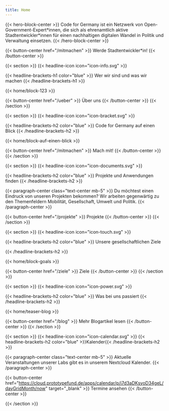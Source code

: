 ```yaml
---
title: Home
---
```


{{< hero-block-center  >}}
Code for Germany ist ein Netzwerk von Open-Government-Expert\*innen, die sich als ehrenamtlich aktive Stadtentwickler\*innen für einen nachhaltigen digitalen Wandel in Politik und Verwaltung einsetzen. 
{{< /hero-block-center  >}}


{{< button-center href="/mitmachen" >}}
Werde Stadtentwickler*in!
{{< /button-center >}}

{{< section >}}
{{< headline-icon icon="icon-info.svg" >}}

{{< headline-brackets-h1 color="blue"  >}}
Wer wir sind und was wir machen
{{< /headline-brackets-h1  >}}

{{< home/block-123 >}}

{{< button-center href="/ueber" >}}
Über uns
{{< /button-center >}}
{{< /section >}}

{{< section >}}
{{< headline-icon icon="icon-bracket.svg" >}}

{{< headline-brackets-h2 color="blue"  >}}
Code for Germany auf einen Blick
{{< /headline-brackets-h2  >}}

{{< home/block-auf-einen-blick >}}

{{< button-center href="/mitmachen" >}}
Mach mit!
{{< /button-center >}}
{{< /section >}}



{{< section >}}
{{< headline-icon icon="icon-documents.svg" >}}

{{< headline-brackets-h2 color="blue"  >}}
Projekte und Anwendungen finden
{{< /headline-brackets-h2  >}}

{{< paragraph-center class="text-center mb-5" >}}
Du möchtest einen Eindruck von unseren Projekten bekommen? Wir arbeiten gegenwärtig zu den Themenfeldern Mobilität, Gesellschaft, Umwelt und Politik.
{{< /paragraph-center >}}

{{< button-center href="/projekte" >}}
Projekte
{{< /button-center >}}
{{< /section >}}


{{< section >}}
{{< headline-icon icon="icon-touch.svg" >}}

{{< headline-brackets-h2 color="blue"  >}}
Unsere gesellschaftlichen Ziele

{{< /headline-brackets-h2  >}}

{{< home/block-goals >}}

{{< button-center href="/ziele" >}}
Ziele
{{< /button-center >}}
{{< /section >}}


{{< section >}}
{{< headline-icon icon="icon-power.svg" >}}

{{< headline-brackets-h2 color="blue"  >}}
Was bei uns passiert
{{< /headline-brackets-h2  >}}

{{< home/teaser-blog >}}

{{< button-center href="/blog" >}}
Mehr Blogartikel lesen
{{< /button-center >}}
{{< /section >}}

{{< section >}}
{{< headline-icon icon="icon-calendar.svg" >}}
{{< headline-brackets-h2 color="blue"  >}}Kalender{{< /headline-brackets-h2  >}}

{{< paragraph-center class="text-center mb-5" >}}
Aktuelle Veranstaltungen unserer Labs gibt es in unserem Nextcloud Kalender.
{{< /paragraph-center >}}

{{< button-center href="https://cloud.prototypefund.de/apps/calendar/p/i7d3aDKsyoD34geL/dayGridMonth/now" target="_blank" >}}
Termine ansehen
{{< /button-center >}}

{{< /section >}}




